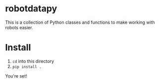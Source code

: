 # robotdatapy

This is a collection of Python classes and functions to make working with robots easier.

# Install

1. `cd` into this directory
2. `pip install .`

You're set!

